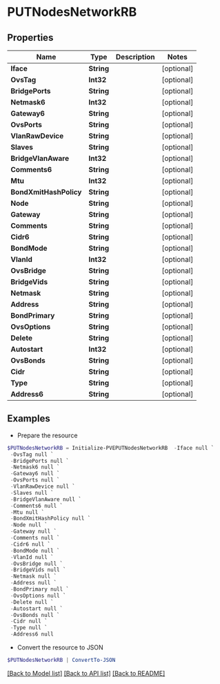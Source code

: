 # PUTNodesNetworkRB
## Properties

Name | Type | Description | Notes
------------ | ------------- | ------------- | -------------
**Iface** | **String** |  | [optional] 
**OvsTag** | **Int32** |  | [optional] 
**BridgePorts** | **String** |  | [optional] 
**Netmask6** | **Int32** |  | [optional] 
**Gateway6** | **String** |  | [optional] 
**OvsPorts** | **String** |  | [optional] 
**VlanRawDevice** | **String** |  | [optional] 
**Slaves** | **String** |  | [optional] 
**BridgeVlanAware** | **Int32** |  | [optional] 
**Comments6** | **String** |  | [optional] 
**Mtu** | **Int32** |  | [optional] 
**BondXmitHashPolicy** | **String** |  | [optional] 
**Node** | **String** |  | [optional] 
**Gateway** | **String** |  | [optional] 
**Comments** | **String** |  | [optional] 
**Cidr6** | **String** |  | [optional] 
**BondMode** | **String** |  | [optional] 
**VlanId** | **Int32** |  | [optional] 
**OvsBridge** | **String** |  | [optional] 
**BridgeVids** | **String** |  | [optional] 
**Netmask** | **String** |  | [optional] 
**Address** | **String** |  | [optional] 
**BondPrimary** | **String** |  | [optional] 
**OvsOptions** | **String** |  | [optional] 
**Delete** | **String** |  | [optional] 
**Autostart** | **Int32** |  | [optional] 
**OvsBonds** | **String** |  | [optional] 
**Cidr** | **String** |  | [optional] 
**Type** | **String** |  | [optional] 
**Address6** | **String** |  | [optional] 

## Examples

- Prepare the resource
```powershell
$PUTNodesNetworkRB = Initialize-PVEPUTNodesNetworkRB  -Iface null `
 -OvsTag null `
 -BridgePorts null `
 -Netmask6 null `
 -Gateway6 null `
 -OvsPorts null `
 -VlanRawDevice null `
 -Slaves null `
 -BridgeVlanAware null `
 -Comments6 null `
 -Mtu null `
 -BondXmitHashPolicy null `
 -Node null `
 -Gateway null `
 -Comments null `
 -Cidr6 null `
 -BondMode null `
 -VlanId null `
 -OvsBridge null `
 -BridgeVids null `
 -Netmask null `
 -Address null `
 -BondPrimary null `
 -OvsOptions null `
 -Delete null `
 -Autostart null `
 -OvsBonds null `
 -Cidr null `
 -Type null `
 -Address6 null
```

- Convert the resource to JSON
```powershell
$PUTNodesNetworkRB | ConvertTo-JSON
```

[[Back to Model list]](../README.md#documentation-for-models) [[Back to API list]](../README.md#documentation-for-api-endpoints) [[Back to README]](../README.md)

